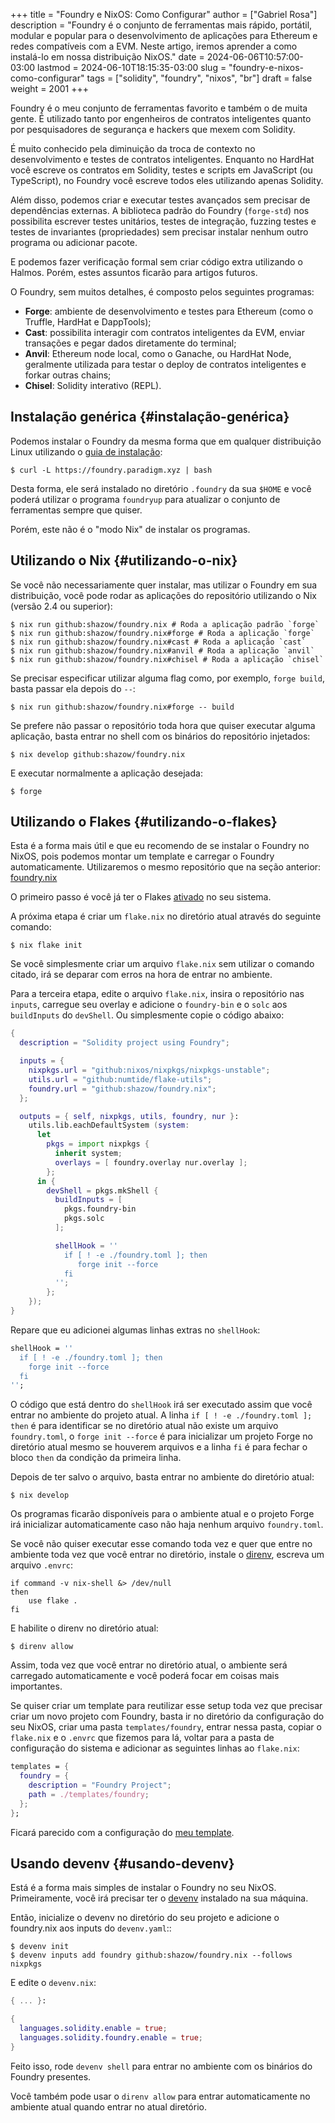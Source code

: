 +++
title = "Foundry e NixOS: Como Configurar"
author = ["Gabriel Rosa"]
description = "Foundry é o conjunto de ferramentas mais rápido, portátil, modular e popular para o desenvolvimento de aplicações para Ethereum e redes compatíveis com a EVM. Neste artigo, iremos aprender a como instalá-lo em nossa distribuição NixOS."
date = 2024-06-06T10:57:00-03:00
lastmod = 2024-06-10T18:15:35-03:00
slug = "foundry-e-nixos-como-configurar"
tags = ["solidity", "foundry", "nixos", "br"]
draft = false
weight = 2001
+++

Foundry é o meu conjunto de ferramentas favorito e também o de muita gente. É utilizado tanto por engenheiros de contratos inteligentes quanto por pesquisadores de segurança e hackers que mexem com Solidity.

É muito conhecido pela diminuição da troca de contexto no desenvolvimento e testes de contratos inteligentes. Enquanto no HardHat você escreve os contratos em Solidity, testes e scripts em JavaScript (ou TypeScript), no Foundry você escreve todos eles utilizando apenas Solidity.

Além disso, podemos criar e executar testes avançados sem precisar de dependências externas. A biblioteca padrão do Foundry (`forge-std`) nos possibilita escrever testes unitários, testes de integração, fuzzing testes e testes de invariantes (propriedades) sem precisar instalar nenhum outro programa ou adicionar pacote.

E podemos fazer verificação formal sem criar código extra utilizando o Halmos. Porém, estes assuntos ficarão para artigos futuros.

O Foundry, sem muitos detalhes, é composto pelos seguintes programas:

-   ****Forge****: ambiente de desenvolvimento e testes para Ethereum (como o Truffle, HardHat e DappTools);
-   ****Cast****: possibilita interagir com contratos inteligentes da EVM, enviar transações e pegar dados diretamente do terminal;
-   ****Anvil****: Ethereum node local, como o Ganache, ou HardHat Node, geralmente utilizada para testar o deploy de contratos inteligentes e forkar outras chains;
-   ****Chisel****: Solidity interativo (REPL).


## Instalação genérica {#instalação-genérica}

Podemos instalar o Foundry da mesma forma que em qualquer distribuição Linux utilizando o [guia de instalação](https://book.getfoundry.sh/getting-started/installation):

```shell
$ curl -L https://foundry.paradigm.xyz | bash
```

Desta forma, ele será instalado no diretório `.foundry` da sua `$HOME` e você poderá utilizar o programa `foundryup` para atualizar o conjunto de ferramentas sempre que quiser.

Porém, este não é o "modo Nix" de instalar os programas.


## Utilizando o Nix {#utilizando-o-nix}

Se você não necessariamente quer instalar, mas utilizar o Foundry em sua distribuição, você pode rodar as aplicações do repositório utilizando o Nix (versão 2.4 ou superior):

```shell
$ nix run github:shazow/foundry.nix # Roda a aplicação padrão `forge`
$ nix run github:shazow/foundry.nix#forge # Roda a aplicação `forge`
$ nix run github:shazow/foundry.nix#cast # Roda a aplicação `cast`
$ nix run github:shazow/foundry.nix#anvil # Roda a aplicação `anvil`
$ nix run github:shazow/foundry.nix#chisel # Roda a aplicação `chisel`
```

Se precisar especificar utilizar alguma flag como, por exemplo, `forge build`, basta passar ela depois do `--`:

```shell
$ nix run github:shazow/foundry.nix#forge -- build
```

Se prefere não passar o repositório toda hora que quiser executar alguma aplicação, basta entrar no shell com os binários do repositório injetados:

```shell
$ nix develop github:shazow/foundry.nix
```

E executar normalmente a aplicação desejada:

```shell
$ forge
```


## Utilizando o Flakes {#utilizando-o-flakes}

Esta é a forma mais útil e que eu recomendo de se instalar o Foundry no NixOS, pois podemos montar um template e carregar o Foundry automaticamente. Utilizaremos o mesmo repositório que na seção anterior: [foundry.nix](https://github.com/shazow/foundry.nix)

O primeiro passo é você já ter o Flakes [ativado](https://nixos.wiki/wiki/Flakes) no seu sistema.

A próxima etapa é criar um `flake.nix` no diretório atual através do seguinte comando:

```shell
$ nix flake init
```

Se você simplesmente criar um arquivo `flake.nix` sem utilizar o comando citado, irá se deparar com erros na hora de entrar no ambiente.

Para a terceira etapa, edite o arquivo `flake.nix`, insira o repositório nas `inputs`, carregue seu overlay e adicione o `foundry-bin` e o `solc` aos `buildInputs` do `devShell`. Ou simplesmente copie o código abaixo:

```nix
{
  description = "Solidity project using Foundry";

  inputs = {
    nixpkgs.url = "github:nixos/nixpkgs/nixpkgs-unstable";
    utils.url = "github:numtide/flake-utils";
    foundry.url = "github:shazow/foundry.nix";
  };

  outputs = { self, nixpkgs, utils, foundry, nur }:
    utils.lib.eachDefaultSystem (system:
      let
        pkgs = import nixpkgs {
          inherit system;
          overlays = [ foundry.overlay nur.overlay ];
        };
      in {
        devShell = pkgs.mkShell {
          buildInputs = [
            pkgs.foundry-bin
            pkgs.solc
          ];

          shellHook = ''
            if [ ! -e ./foundry.toml ]; then
               forge init --force
            fi
          '';
        };
    });
}
```

Repare que eu adicionei algumas linhas extras no `shellHook`:

```nix
shellHook = ''
  if [ ! -e ./foundry.toml ]; then
    forge init --force
  fi
'';
```

O código que está dentro do `shellHook` irá ser executado assim que você entrar no ambiente do projeto atual. A linha `if [ ! -e ./foundry.toml ]; then` é para identificar se no diretório atual não existe um arquivo `foundry.toml`, o `forge init --force` é para inicializar um projeto Forge no diretório atual mesmo se houverem arquivos e a linha `fi` é para fechar o bloco `then` da condição da primeira linha.

Depois de ter salvo o arquivo, basta entrar no ambiente do diretório atual:

```shell
$ nix develop
```

Os programas ficarão disponíveis para o ambiente atual e o projeto Forge irá inicializar automaticamente caso não haja nenhum arquivo `foundry.toml`.

Se você não quiser executar esse comando toda vez e quer que entre no ambiente toda vez que você entrar no diretório, instale o [direnv](https://github.com/nix-community/nix-direnv?tab=readme-ov-file#installation), escreva um arquivo `.envrc`:

```shell
if command -v nix-shell &> /dev/null
then
    use flake .
fi
```

E habilite o direnv no diretório atual:

```shell
$ direnv allow
```

Assim, toda vez que você entrar no diretório atual, o ambiente será carregado automaticamente e você poderá focar em coisas mais importantes.

Se quiser criar um template para reutilizar esse setup toda vez que precisar criar um novo projeto com Foundry, basta ir no diretório da configuração do seu NixOS, criar uma pasta `templates/foundry`, entrar nessa pasta, copiar o `flake.nix` e o `.envrc` que fizemos para lá, voltar para a pasta de configuração do sistema e adicionar as seguintes linhas ao `flake.nix`:

```nix
templates = {
  foundry = {
    description = "Foundry Project";
    path = ./templates/foundry;
  };
};
```

Ficará parecido com a configuração do [meu template](https://github.com/gabr1sr/nixos/blob/3ae13b3fee8717ec7394496a6fc8eab081a31068/flake.nix#L64-L68).


## Usando devenv {#usando-devenv}

Está é a forma mais simples de instalar o Foundry no seu NixOS. Primeiramente, você irá precisar ter o [devenv](https://devenv.sh/) instalado na sua máquina.

Então, inicialize o devenv no diretório do seu projeto e adicione o foundry.nix aos inputs do `devenv.yaml`::

```shell
$ devenv init
$ devenv inputs add foundry github:shazow/foundry.nix --follows nixpkgs
```

E edite o `devenv.nix`:

```nix
{ ... }:

{
  languages.solidity.enable = true;
  languages.solidity.foundry.enable = true;
}
```

Feito isso, rode `devenv shell` para entrar no ambiente com os binários do Foundry presentes.

Você também pode usar o `direnv allow` para entrar automaticamente no ambiente atual quando entrar no atual diretório.
